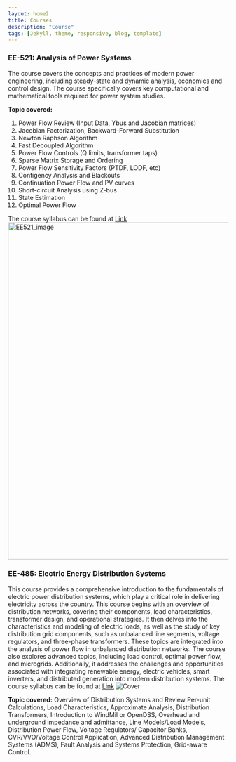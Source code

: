 ```yaml
---
layout: home2
title: Courses
description: "Course"
tags: [Jekyll, theme, responsive, blog, template]
---
```

### EE-521: Analysis of Power Systems
The course covers the concepts and practices of modern power engineering, including steady-state and dynamic analysis, economics and control design. The course specifically covers key computational and mathematical tools required for power system studies. 

**Topic covered:**
1.	Power Flow Review (Input Data, Ybus and Jacobian matrices)
2.	Jacobian Factorization, Backward-Forward Substitution
3.	Newton Raphson Algorithm
4.	Fast Decoupled Algorithm
5.	Power Flow Controls (Q limits, transformer taps)
6.	Sparse Matrix Storage and Ordering
7.	Power Flow Sensitivity Factors (PTDF, LODF, etc)
8.	Contigency Analysis and Blackouts
9.	Continuation Power Flow and PV curves
10.	Short-circuit Analysis using Z-bus
11.	State Estimation
12.	Optimal Power Flow
    
The course syllabus can be found at [Link](https://esic.wsu.edu/education/curriculum/)
<img width="1152" height="768" alt="EE521_image" src="https://github.com/user-attachments/assets/08896951-7d67-45a2-8db0-2e0f52c63ceb" />


### EE-485: Electric Energy Distribution Systems
This course provides a comprehensive introduction to the fundamentals of electric power distribution systems, which play a critical role in delivering electricity across the country. This course begins with an overview of distribution networks, covering their components, load characteristics, transformer design, and operational strategies. It then delves into the characteristics and modeling of electric loads, as well as the study of key distribution grid components, such as unbalanced line segments, voltage regulators, and three-phase transformers. These topics are integrated into the analysis of power flow in unbalanced distribution networks. The course also explores advanced topics, including load control, optimal power flow, and microgrids. Additionally, it addresses the challenges and opportunities associated with integrating renewable energy, electric vehicles, smart inverters, and distributed generation into modern distribution systems. The course syllabus can be found at [Link](https://catalog.wsu.edu/General/Courses/BySubject/E_E)
![Cover](https://github.com/user-attachments/assets/bc7d6b17-e73e-41e7-aba4-d0d10a82bb4b)

**Topic covered:**
Overview of Distribution Systems and Review Per-unit Calculations, 
Load Characteristics,
Approximate Analysis, 
Distribution Transformers,
Introduction to WindMil or OpenDSS,
Overhead and underground impedance and admittance,
Line Models/Load Models,
Distribution Power Flow,
Voltage Regulators/ Capacitor Banks,
CVR/VVO/Voltage Control Application,
Advanced Distribution Management Systems (ADMS), 
Fault Analysis and Systems Protection, 
Grid-aware Control.

